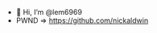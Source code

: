  - 👋 Hi, I’m @lem6969
 - PWND => https://github.com/nickaldwin

<!---
lem6969/lem6969 is a ✨ special ✨ repository because its `README.md` (this file) appears on your GitHub profile.
You can click the Preview link to take a look at your changes.
--->
